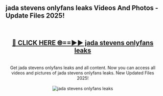<h2>jada stevens onlyfans leaks Videos And Photos - Update Files 2025!</h2>
<br>
<div align="center">
<h2><a href="https://linkcuts.com/hfmhzwbr" rel="nofollow">🔴 CLICK HERE 🌐==►► jada stevens onlyfans leaks</a></h2>
<br>
Get jada stevens onlyfans leaks and all content. Now you can access all videos and pictures of jada stevens onlyfans leaks. New Updated Files 2025!
<br>
<br>
<a href="https://linkcuts.com/hfmhzwbr" rel="nofollow" data-target="animated-image.originalLink"><img src="https://i.ibb.co.com/WyWwxjT/player-gif2.gif" alt="jada stevens onlyfans leaks" style="max-width: 100%; display: inline-block;" data-target="animated-image.originalImage"></a>
</div>
<br>